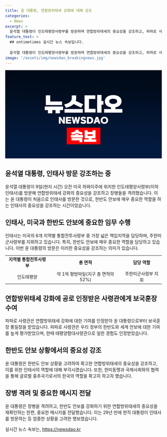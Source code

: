 ```yaml
---
title: 윤 대통령, 연합방위태세 강화에 대해 강조
categories:
  - News
excerpt: >
  윤석열 대통령이 인도태평양사령부를 방문하며 연합방위태세의 중요성을 강조하고, 파파로 사령관에게 보국훈장 통일장을 수여했으며, 한반도 안보를 강화하기 위한 인태사의 노력에 사의를 표명하고 장병들을 격려했다. 이는 29년 만에 현직 대통령이 인태사를 방문한 것으로, 한미동맹과 연합방위태세를 강화하기 위한 의지를 강조했다. (출처: 정책브리핑, www.korea.kr)
feature_text: >
  ## ontimetimes 실시간 뉴스 속보입니다.

  윤석열 대통령이 인도태평양사령부를 방문하며 연합방위태세의 중요성을 강조하고, 파파로 사령관에게 보국훈장 통일장을 수여했으며, 한반도 안보를 강화하기 위한 인태사의 노력에 사의를 표명하고 장병들을 격려했다. 이는 29년 만에 현직 대통령이 인태사를 방문한 것으로, 한미동맹과 연합방위태세를 강화하기 위한 의지를 강조했다. (출처: 정책브리핑, www.korea.kr)
image: '/assets/img/newsdao_breakingnews.jpg'
---
```


<p><img src="/assets/img/newsdao_breakingnews.jpg" alt="ontimetimes 속보" /></p>

<h2 data-ke-size="size26">윤석열 대통령, 인태사 방문 강조하는 중</h2>

<p data-ke-size="size16">윤석열 대통령이 9일(현지 시간) 오전 미국 하와이주에 위치한 인도태평양사령부(이하 인태사)를 방문해 연합방위태세 강화의 중요성을 강조하고 장병들을 격려했습니다. 이는 윤 대통령이 처음으로 인태사를 방문한 것으로, 한반도 안보에 매우 중요한 역할을 하는 인태사의 중요성을 강조하는 시간이었습니다.</p>

<h2 data-ke-size="size26">인태사, 미국과 한반도 안보에 중요한 임무 수행</h2>

<p data-ke-size="size16">인태사는 미국의 6개 지역별 통합전투사령부 중 가장 넓은 책임지역을 담당하며, 주한미군사령부를 지휘하고 있습니다. 특히, 한반도 안보에 매우 중요한 역할을 담당하고 있습니다. 이번 윤 대통령의 방문은 이러한 중요성을 강조하는 의미가 있습니다.</p>

<table>
    <tr>
        <td style="text-align: center; height: 17px;"><b>지역별 통합전투사령부</b></td>
        <td style="text-align: center; height: 17px;"><b>총 면적</b></td>
        <td style="text-align: center; height: 17px;"><b>담당 역할</b></td>
    </tr>
    <tr>
        <td style="text-align: center; height: 17px;">인도태평양</td>
        <td style="text-align: center; height: 17px;">약 1억 평방마일(지구 총 면적의 52%)</td>
        <td style="text-align: center; height: 17px;">주한미군사령부 지휘</td>
    </tr>
</table>

<h2 data-ke-size="size26">연합방위태세 강화에 공로 인정받은 사령관에게 보국훈장 수여</h2>

<p data-ke-size="size16">파파로 사령관은 연합방위태세 강화에 대한 기여를 인정받아 윤 대통령으로부터 보국훈장 통일장을 받았습니다. 파파로 사령관은 우리 정부의 한반도와 세계 안보에 대한 기여를 높게 평가받았으며, 한때 태평양함대사령관으로 일한 경험도 인정받았습니다.</p>

<h2 data-ke-size="size26">한반도 안보 상황에서의 중요성 강조</h2>

<p data-ke-size="size16">윤 대통령은 한반도 안보 상황을 고려하여 확고한 연합방위태세의 중요성을 강조하고, 이를 위한 인태사의 역할에 대해 부각시켰습니다. 또한, 한미동맹과 국제사회와의 협력을 통해 글로벌 중추국가로서의 한국의 역할을 확고히 하고자 했습니다.</p>

<h2 data-ke-size="size26">장병 격려 및 중요한 메시지 전달</h2>

<p data-ke-size="size16">윤 대통령은 장병을 격려하고, 한반도 안보를 강화하기 위한 연합방위태세의 중요성을 재확인하는 한편, 중요한 메시지를 전달했습니다. 이는 29년 만에 현직 대통령이 인태사를 방문하는 등 엄중한 상황을 고려한 행보였습니다.</p>
실시간 뉴스 속보는, <a href="https://newsdao.kr" rel="dofollow">https://newsdao.kr</a>


